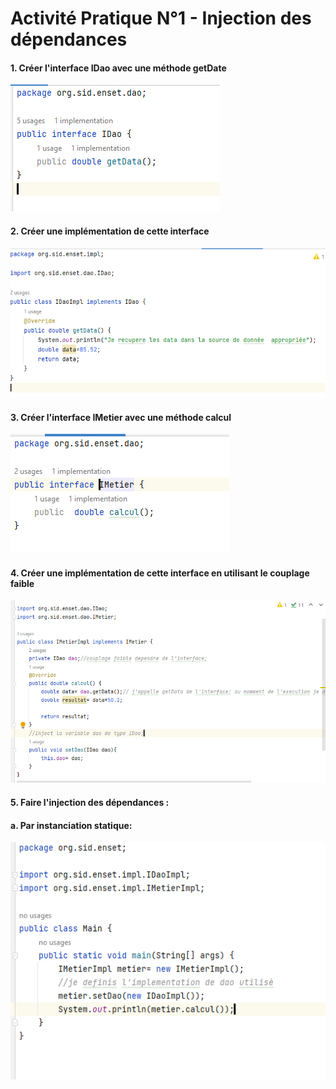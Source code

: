 <h1>Activité Pratique N°1 - Injection des dépendances</h1>
<h4>1. Créer l'interface IDao avec une méthode getDate</h4>
<img src="img/idao.PNG" alt="">
<h4>2. Créer une implémentation de cette interface </h4>
<img src="img/idaoimpl.PNG" alt="">
<h4>3. Créer l'interface IMetier avec une méthode calcul </h4>
<img src="img/imetier.PNG" alt="">
<h4>4. Créer une implémentation de cette interface en utilisant le couplage faible</h4>
<img src="img/imetierimpl.PNG" alt="">
<h4>5. Faire l'injection des dépendances :</h4>
<h4>a. Par instanciation statique:</h4>
<img src="img/injectionAndIns.PNG" alt="">